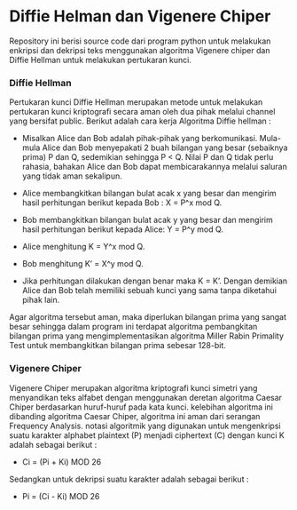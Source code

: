 # Diffie Helman dan Vigenere Chiper

Repository ini berisi source code dari program python untuk melakukan enkripsi dan dekripsi teks menggunakan algoritma Vigenere chiper dan Diffie Hellman untuk melakukan pertukaran kunci.

### Diffie Hellman
Pertukaran kunci Diffie Hellman merupakan metode untuk melakukan pertukaran kunci kriptografi secara aman oleh dua pihak melalui channel yang bersifat public. Berikut adalah cara kerja Algoritma Diffie hellman :

* Misalkan Alice dan Bob adalah pihak-pihak
yang berkomunikasi. Mula-mula Alice dan
Bob menyepakati 2 buah bilangan yang
besar (sebaiknya prima) P dan Q, sedemikian
sehingga P < Q. Nilai P dan Q tidak perlu
rahasia, bahakan Alice dan Bob dapat
membicarakannya melalui saluran yang tidak
aman sekalipun. 

* Alice membangkitkan bilangan bulat acak x
yang besar dan mengirim hasil perhitungan
berikut kepada Bob :
X = P^x mod Q. 

* Bob membangkitkan bilangan bulat acak y
yang besar dan mengirim hasil perhitungan
berikut kepada Alice:
Y = P^y mod Q. 

* Alice menghitung
K = Y^x mod Q.

* Bob menghitung
K’ = X^y mod Q. 

* Jika perhitungan dilakukan dengan benar maka K
= K’. Dengan demikian Alice dan Bob telah
memiliki sebuah kunci yang sama tanpa diketahui
pihak lain.

Agar algoritma tersebut aman, maka diperlukan bilangan prima yang sangat besar sehingga dalam program ini terdapat algoritma pembangkitan bilangan prima yang mengimplementasikan algoritma Miller Rabin Primality Test untuk membangkitkan bilangan prima sebesar 128-bit.

### Vigenere Chiper
Vigenere Chiper merupakan algoritma kriptografi kunci simetri yang menyandikan teks alfabet dengan menggunakan deretan algoritma Caesar Chiper berdasarkan huruf-huruf pada kata kunci. kelebihan algoritma ini dibanding algoritma Caesar Chiper, algoritma ini aman dari serangan Frequency Analysis. notasi algoritmik yang digunakan untuk mengenkripsi suatu karakter alphabet plaintext (P) menjadi ciphertext (C) dengan kunci K adalah sebagai berikut :
* Ci = (Pi + Ki) MOD 26

Sedangkan untuk dekripsi suatu karakter adalah sebagai berikut :
* Pi = (Ci - Ki) MOD 26